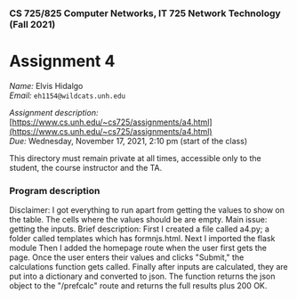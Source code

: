 ### CS 725/825 Computer Networks, IT 725 Network Technology  (Fall 2021) ###

# Assignment 4 #

*Name:* Elvis Hidalgo  
*Email:* `eh1154@wildcats.unh.edu`

*Assignment description:* [https://www.cs.unh.edu/~cs725/assignments/a4.html](https://www.cs.unh.edu/~cs725/assignments/a4.html)  
*Due:* Wednesday, November 17, 2021, 2:10 pm (start of the class)

This directory must remain private at all times, accessible only to the student, the course instructor and the TA. 

### Program description ###

Disclaimer: I got everything to run apart from getting the values to show on the table.
The cells where the values should be are empty.
Main issue: getting the inputs.
Brief description:
First I created a file called a4.py; a folder called templates which has formnjs.html.
Next I imported the flask module
Then I added the homepage route when the user first gets the page.
Once the user enters their values and clicks "Submit," the calculations function gets called.
Finally after inputs are calculated, they are put into a dictionary and converted to json.
The function returns the json object to the "/prefcalc" route and returns the full results plus 200 OK.

